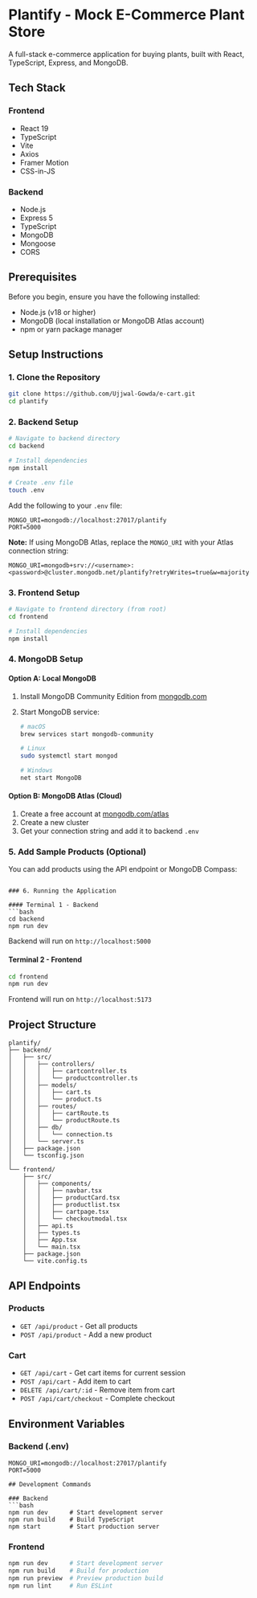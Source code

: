 # Plantify - Mock E-Commerce Plant Store

A full-stack e-commerce application for buying plants, built with React, TypeScript, Express, and MongoDB.

## Tech Stack

### Frontend

- React 19
- TypeScript
- Vite
- Axios
- Framer Motion
- CSS-in-JS

### Backend

- Node.js
- Express 5
- TypeScript
- MongoDB
- Mongoose
- CORS

## Prerequisites

Before you begin, ensure you have the following installed:

- Node.js (v18 or higher)
- MongoDB (local installation or MongoDB Atlas account)
- npm or yarn package manager

## Setup Instructions

### 1. Clone the Repository

```bash
git clone https://github.com/Ujjwal-Gowda/e-cart.git
cd plantify
```

### 2. Backend Setup

```bash
# Navigate to backend directory
cd backend

# Install dependencies
npm install

# Create .env file
touch .env
```

Add the following to your `.env` file:

```env
MONGO_URI=mongodb://localhost:27017/plantify
PORT=5000
```

**Note:** If using MongoDB Atlas, replace the `MONGO_URI` with your Atlas connection string:

```env
MONGO_URI=mongodb+srv://<username>:<password>@cluster.mongodb.net/plantify?retryWrites=true&w=majority
```

### 3. Frontend Setup

```bash
# Navigate to frontend directory (from root)
cd frontend

# Install dependencies
npm install
```

### 4. MongoDB Setup

#### Option A: Local MongoDB

1. Install MongoDB Community Edition from [mongodb.com](https://www.mongodb.com/try/download/community)
2. Start MongoDB service:

   ```bash
   # macOS
   brew services start mongodb-community

   # Linux
   sudo systemctl start mongod

   # Windows
   net start MongoDB
   ```

#### Option B: MongoDB Atlas (Cloud)

1. Create a free account at [mongodb.com/atlas](https://www.mongodb.com/cloud/atlas)
2. Create a new cluster
3. Get your connection string and add it to backend `.env`

### 5. Add Sample Products (Optional)

You can add products using the API endpoint or MongoDB Compass:

````

### 6. Running the Application

#### Terminal 1 - Backend
```bash
cd backend
npm run dev
````

Backend will run on `http://localhost:5000`

#### Terminal 2 - Frontend

```bash
cd frontend
npm run dev
```

Frontend will run on `http://localhost:5173`

## Project Structure

```
plantify/
├── backend/
│   ├── src/
│   │   ├── controllers/
│   │   │   ├── cartcontroller.ts
│   │   │   └── productcontroller.ts
│   │   ├── models/
│   │   │   ├── cart.ts
│   │   │   └── product.ts
│   │   ├── routes/
│   │   │   ├── cartRoute.ts
│   │   │   └── productRoute.ts
│   │   ├── db/
│   │   │   └── connection.ts
│   │   └── server.ts
│   ├── package.json
│   └── tsconfig.json
│
└── frontend/
    ├── src/
    │   ├── components/
    │   │   ├── navbar.tsx
    │   │   ├── productCard.tsx
    │   │   ├── productlist.tsx
    │   │   ├── cartpage.tsx
    │   │   └── checkoutmodal.tsx
    │   ├── api.ts
    │   ├── types.ts
    │   ├── App.tsx
    │   └── main.tsx
    ├── package.json
    └── vite.config.ts
```

## API Endpoints

### Products

- `GET /api/product` - Get all products
- `POST /api/product` - Add a new product

### Cart

- `GET /api/cart` - Get cart items for current session
- `POST /api/cart` - Add item to cart
- `DELETE /api/cart/:id` - Remove item from cart
- `POST /api/cart/checkout` - Complete checkout

## Environment Variables

### Backend (.env)

```env
MONGO_URI=mongodb://localhost:27017/plantify
PORT=5000
```

````
## Development Commands

### Backend
```bash
npm run dev      # Start development server
npm run build    # Build TypeScript
npm start        # Start production server
````

### Frontend

```bash
npm run dev      # Start development server
npm run build    # Build for production
npm run preview  # Preview production build
npm run lint     # Run ESLint
```
